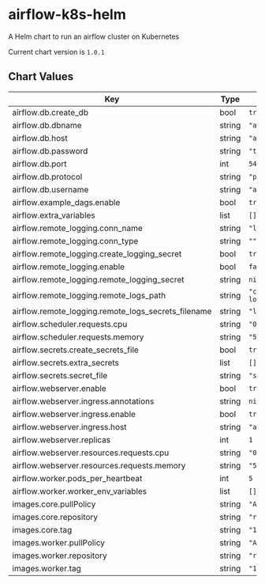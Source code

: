 airflow-k8s-helm
================
A Helm chart to run an airflow cluster on Kubernetes

Current chart version is `1.0.1`





## Chart Values

| Key | Type | Default | Description |
|-----|------|---------|-------------|
| airflow.db.create_db | bool | `true` |  |
| airflow.db.dbname | string | `"airflow"` |  |
| airflow.db.host | string | `"airflow-default-db-svc"` |  |
| airflow.db.password | string | `"testadminpass"` |  |
| airflow.db.port | int | `5432` |  |
| airflow.db.protocol | string | `"postgresql+psycopg2"` |  |
| airflow.db.username | string | `"admin"` |  |
| airflow.example_dags.enable | bool | `true` |  |
| airflow.extra_variables | list | `[]` |  |
| airflow.remote_logging.conn_name | string | `"logging"` |  |
| airflow.remote_logging.conn_type | string | `""` |  |
| airflow.remote_logging.create_logging_secret | bool | `true` |  |
| airflow.remote_logging.enable | bool | `false` |  |
| airflow.remote_logging.remote_logging_secret | string | `nil` |  |
| airflow.remote_logging.remote_logs_path | string | `"cloud-data-k8s-staging-logs/airflow/logs"` |  |
| airflow.remote_logging.remote_logs_secrets_filename | string | `"logging-secrets"` |  |
| airflow.scheduler.requests.cpu | string | `"0.5"` |  |
| airflow.scheduler.requests.memory | string | `"500Mi"` |  |
| airflow.secrets.create_secrets_file | bool | `true` |  |
| airflow.secrets.extra_secrets | list | `[]` |  |
| airflow.secrets.secret_file | string | `"secrets-default"` |  |
| airflow.webserver.enable | bool | `true` |  |
| airflow.webserver.ingress.annotations | string | `nil` |  |
| airflow.webserver.ingress.enable | bool | `true` |  |
| airflow.webserver.ingress.host | string | `"airflow.example.mydomain.com"` |  |
| airflow.webserver.replicas | int | `1` |  |
| airflow.webserver.resources.requests.cpu | string | `"0.1"` |  |
| airflow.webserver.resources.requests.memory | string | `"500Mi"` |  |
| airflow.worker.pods_per_heartbeat | int | `5` |  |
| airflow.worker.worker_env_variables | list | `[]` |  |
| images.core.pullPolicy | string | `"Always"` |  |
| images.core.repository | string | `"reevedata/airflow-kubernetes"` |  |
| images.core.tag | string | `"1.10.10.1"` |  |
| images.worker.pullPolicy | string | `"Always"` |  |
| images.worker.repository | string | `"reevedata/airflow-kubernetes"` |  |
| images.worker.tag | string | `"1.10.10.1"` |  |
